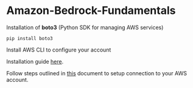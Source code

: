 # Amazon-Bedrock-Fundamentals
Installation of **boto3** (Python SDK for managing AWS services)
```
pip install boto3
```

Install AWS CLI to configure your account 

Installation guide [here](https://aws.amazon.com/cli/).

Follow steps outlined in [this](https://boto3.amazonaws.com/v1/documentation/api/latest/guide/quickstart.html#configuration) document to setup connection to your AWS account.

